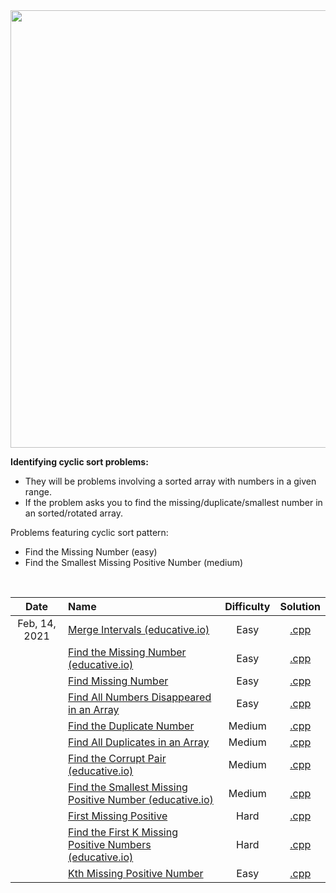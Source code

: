 <img src="https://hackernoon.com/images/G9YRlqC9joZNTWsi1ul7tRkO6tv1-t8i13wdp.jpg" height="700px" />

**Identifying cyclic sort problems:**  

- They will be problems involving a sorted array with numbers in a given range.
- If the problem asks you to find the missing/duplicate/smallest number in an sorted/rotated array.


Problems featuring cyclic sort pattern:  
- Find the Missing Number (easy)
- Find the Smallest Missing Positive Number (medium)

<br/>

| Date | Name | Difficulty | Solution |
|:----:|:-----|:----------:|:--------:|
| Feb, 14, 2021 | [Merge Intervals (educative.io)](https://www.educative.io/courses/grokking-the-coding-interview/B8qXVqVwDKY) | Easy | [.cpp](https://github.com/the-robot/coding-challenges/blob/master/grokking-coding-interview/05-cyclic-sort/cyclic-sort.cpp) |
| | [Find the Missing Number (educative.io)](https://www.educative.io/courses/grokking-the-coding-interview/JPnp17NYXE9) | Easy | [.cpp](https://github.com/the-robot/coding-challenges/blob/master/grokking-coding-interview/05-cyclic-sort/find-missing-number.cpp) |
| | [Find Missing Number](https://leetcode.com/problems/missing-number/) | Easy | [.cpp](https://github.com/the-robot/coding-challenges/blob/master/grokking-coding-interview/05-cyclic-sort/missing-number.cpp) |
| | [Find All Numbers Disappeared in an Array](https://leetcode.com/problems/find-all-numbers-disappeared-in-an-array/) | Easy | [.cpp](https://github.com/the-robot/coding-challenges/blob/master/grokking-coding-interview/05-cyclic-sort/find-all-numbers-disappeared-in-an-array.cpp) |
| | [Find the Duplicate Number](https://leetcode.com/problems/find-the-duplicate-number/) | Medium | [.cpp](https://github.com/the-robot/coding-challenges/blob/master/grokking-coding-interview/05-cyclic-sort/find-duplicate-number.cpp) |
| | [Find All Duplicates in an Array](https://leetcode.com/problems/find-all-duplicates-in-an-array/) | Medium | [.cpp](https://github.com/the-robot/coding-challenges/blob/master/grokking-coding-interview/05-cyclic-sort/find-all-duplicate-in-an-array.cpp) |
| | [Find the Corrupt Pair (educative.io)](https://www.educative.io/courses/grokking-the-coding-interview/mE2LVDE3wp0) | Medium | [.cpp](https://github.com/the-robot/coding-challenges/blob/master/grokking-coding-interview/05-cyclic-sort/find-corrupt-pair.cpp) |
| | [Find the Smallest Missing Positive Number (educative.io)](https://www.educative.io/courses/grokking-the-coding-interview/3jEXWgB5ZmM) | Medium | [.cpp](https://github.com/the-robot/coding-challenges/blob/master/grokking-coding-interview/05-cyclic-sort/find-smallest-missing-positive-number.cpp) |
| | [First Missing Positive](https://leetcode.com/problems/first-missing-positive/) | Hard | [.cpp](https://github.com/the-robot/coding-challenges/blob/master/grokking-coding-interview/05-cyclic-sort/first-missing-positive.cpp) |
| | [Find the First K Missing Positive Numbers (educative.io)](https://www.educative.io/courses/grokking-the-coding-interview/q2LA7G0ANX0) | Hard | [.cpp](https://github.com/the-robot/coding-challenges/blob/master/grokking-coding-interview/05-cyclic-sort/first-k-missing-positive-number.cpp) |
| | [Kth Missing Positive Number](https://leetcode.com/problems/kth-missing-positive-number/) | Easy | [.cpp](https://github.com/the-robot/coding-challenges/blob/master/grokking-coding-interview/05-cyclic-sort/kth-missing-positive-number.cpp) |

